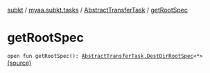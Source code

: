 [subkt](../../index.md) / [myaa.subkt.tasks](../index.md) / [AbstractTransferTask](index.md) / [getRootSpec](./get-root-spec.md)

# getRootSpec

`open fun getRootSpec(): `[`AbstractTransferTask.DestDirRootSpec`](-dest-dir-root-spec/index.md)`<*>` [(source)](https://github.com/Myaamori/SubKt/blob/0.1.10/src/main/kotlin/myaa/subkt/tasks/tasks.kt#L1687)